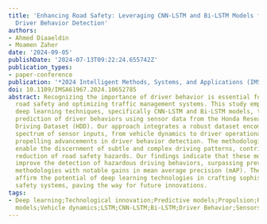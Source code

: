```yaml
---
title: 'Enhancing Road Safety: Leveraging CNN-LSTM and Bi-LSTM Models for Advanced
  Driver Behavior Detection'
authors:
- Ahmed Diaaeldin
- Moamen Zaher
date: '2024-09-05'
publishDate: '2024-07-13T09:22:24.655742Z'
publication_types:
- paper-conference
publication: '*2024 Intelligent Methods, Systems, and Applications (IMSA)*'
doi: 10.1109/IMSA61967.2024.10652785
abstract: Recognizing the importance of driver behavior is essential for enhancing
  road safety and optimizing traffic management systems. This study employs advanced
  deep learning techniques, specifically CNN-LSTM and Bi-LSTM models, to refine the
  prediction of driver behaviors using sensor data from the Honda Research Institute
  Driving Dataset (HDD). Our approach integrates a robust dataset encompassing a broad
  spectrum of sensor inputs, from vehicle dynamics to driver operational parameters,
  propelling advancements in driver behavior detection. The methodologies utilized
  enable the discernment of subtle and complex driving patterns, contributing to the
  reduction of road safety hazards. Our findings indicate that these models significantly
  improve the detection of hazardous driving behaviors, surpassing previous state-of-the-art
  methodologies with notable gains in mean average precision (mAP). These advancements
  affirm the potential of deep learning technologies in crafting sophisticated predictive
  safety systems, paving the way for future innovations.
tags:
- Deep learning;Technological innovation;Predictive models;Propulsion;Road safety;Data
  models;Vehicle dynamics;LSTM;CNN-LSTM;Bi-LSTM;Driver Behavior;Sensors
---
```

